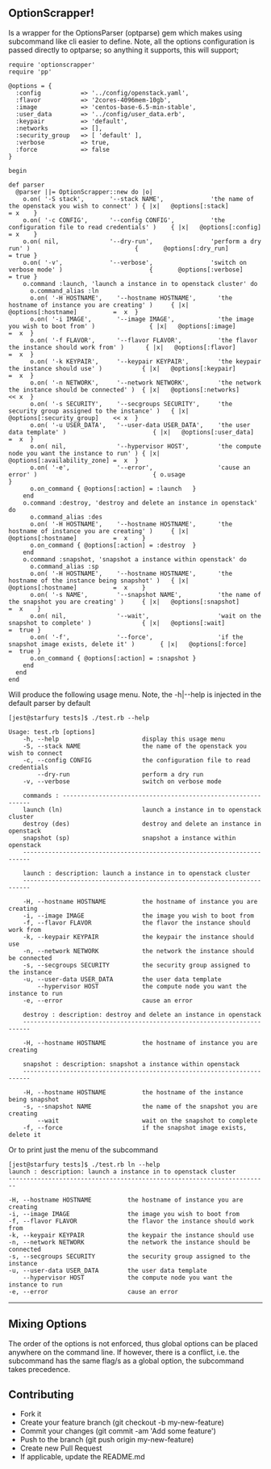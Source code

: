 OptionScrapper!
----------------

Is a wrapper for the OptionsParser (optparse) gem which makes using subcommand like cli easier to define. Note, all the options configuration is passed directly to optparse; so anything it supports, this will support;

    require 'optionscrapper'
    require 'pp'

    @options = {
      :config           => '../config/openstack.yaml',
      :flavor           => '2cores-4096mem-10gb',
      :image            => 'centos-base-6.5-min-stable',
      :user_data        => '../config/user_data.erb',
      :keypair          => 'default',
      :networks         => [],
      :security_group   => [ 'default' ],
      :verbose          => true,
      :force            => false
    }

    begin

    def parser
      @parser ||= OptionScrapper::new do |o|
        o.on( '-S stack',       '--stack NAME',             'the name of the openstack you wish to connect' ) { |x|   @options[:stack]             = x    }
        o.on( '-c CONFIG',      '--config CONFIG',          'the configuration file to read credentials' )    { |x|   @options[:config]            = x    }
        o.on( nil,              '--dry-run',                'perform a dry run' )                             {       @options[:dry_run]           = true }
        o.on( '-v',             '--verbose',                'switch on verbose mode' )                        {       @options[:verbose]           = true }
        o.command :launch, 'launch a instance in to openstack cluster' do
          o.command_alias :ln
          o.on( '-H HOSTNAME',    '--hostname HOSTNAME',      'the hostname of instance you are creating' )     { |x|   @options[:hostname]          =  x  }
          o.on( '-i IMAGE',       '--image IMAGE',            'the image you wish to boot from' )               { |x|   @options[:image]             =  x  }
          o.on( '-f FLAVOR',      '--flavor FLAVOR',          'the flavor the instance should work from' )      { |x|   @options[:flavor]            =  x  }
          o.on( '-k KEYPAIR',     '--keypair KEYPAIR',        'the keypair the instance should use' )           { |x|   @options[:keypair]           =  x  }
          o.on( '-n NETWORK',     '--network NETWORK',        'the network the instance should be connected' )  { |x|   @options[:networks]          << x  }
          o.on( '-s SECURITY',    '--secgroups SECURITY',     'the security group assigned to the instance' )   { |x|   @options[:security_group]    << x  }
          o.on( '-u USER_DATA',   '--user-data USER_DATA',    'the user data template' )                        { |x|   @options[:user_data]         =  x  }
          o.on( nil,              '--hypervisor HOST',        'the compute node you want the instance to run' ) { |x|   @options[:availability_zone] =  x  }
          o.on( '-e',             '--error',                  'cause an error' )                                { o.usage                                  }
          o.on_command { @options[:action] = :launch   }
        end
        o.command :destroy, 'destroy and delete an instance in openstack' do
          o.command_alias :des
          o.on( '-H HOSTNAME',    '--hostname HOSTNAME',      'the hostname of instance you are creating' )     { |x|   @options[:hostname]          =  x    }
          o.on_command { @options[:action] = :destroy  }
        end
        o.command :snapshot, 'snapshot a instance within openstack' do
          o.command_alias :sp
          o.on( '-H HOSTNAME',    '--hostname HOSTNAME',      'the hostname of the instance being snapshot' )   { |x|   @options[:hostname]          =  x    }
          o.on( '-s NAME',        '--snapshot NAME',          'the name of the snapshot you are creating' )     { |x|   @options[:snapshot]          =  x    }
          o.on( nil,              '--wait',                   'wait on the snapshot to complete' )              { |x|   @options[:wait]              =  true }
          o.on( '-f',             '--force',                  'if the snapshot image exists, delete it' )       { |x|   @options[:force]             =  true }
          o.on_command { @options[:action] = :snapshot }
        end
      end
    end

Will produce the following usage menu. Note, the -h|--help is injected in the default parser by default

    [jest@starfury tests]$ ./test.rb --help

    Usage: test.rb [options]
        -h, --help                       display this usage menu
        -S, --stack NAME                 the name of the openstack you wish to connect
        -c, --config CONFIG              the configuration file to read credentials
            --dry-run                    perform a dry run
        -v, --verbose                    switch on verbose mode

        commands : -------------------------------------------------------------
        launch (ln)                      launch a instance in to openstack cluster
        destroy (des)                    destroy and delete an instance in openstack
        snapshot (sp)                    snapshot a instance within openstack
        ------------------------------------------------------------------------

        launch : description: launch a instance in to openstack cluster
        ------------------------------------------------------------------------

        -H, --hostname HOSTNAME          the hostname of instance you are creating
        -i, --image IMAGE                the image you wish to boot from
        -f, --flavor FLAVOR              the flavor the instance should work from
        -k, --keypair KEYPAIR            the keypair the instance should use
        -n, --network NETWORK            the network the instance should be connected
        -s, --secgroups SECURITY         the security group assigned to the instance
        -u, --user-data USER_DATA        the user data template
            --hypervisor HOST            the compute node you want the instance to run
        -e, --error                      cause an error

        destroy : description: destroy and delete an instance in openstack
        ------------------------------------------------------------------------

        -H, --hostname HOSTNAME          the hostname of instance you are creating

        snapshot : description: snapshot a instance within openstack
        ------------------------------------------------------------------------

        -H, --hostname HOSTNAME          the hostname of the instance being snapshot
        -s, --snapshot NAME              the name of the snapshot you are creating
            --wait                       wait on the snapshot to complete
        -f, --force                      if the snapshot image exists, delete it

Or to print just the menu of the subcommand

    [jest@starfury tests]$ ./test.rb ln --help
    launch : description: launch a instance in to openstack cluster
    ------------------------------------------------------------------------

    -H, --hostname HOSTNAME          the hostname of instance you are creating
    -i, --image IMAGE                the image you wish to boot from
    -f, --flavor FLAVOR              the flavor the instance should work from
    -k, --keypair KEYPAIR            the keypair the instance should use
    -n, --network NETWORK            the network the instance should be connected
    -s, --secgroups SECURITY         the security group assigned to the instance
    -u, --user-data USER_DATA        the user data template
        --hypervisor HOST            the compute node you want the instance to run
    -e, --error                      cause an error

----------

Mixing Options
--------------

The order of the options is not enforced, thus global options can be placed anywhere on the command line. If however, there is a conflict, i.e. the subcommand has the same flag/s as a global option, the subcommand takes precedence.

Contributing
------------

 - Fork it
 - Create your feature branch (git checkout -b my-new-feature)
 - Commit your changes (git commit -am 'Add some feature')
 - Push to the branch (git push origin my-new-feature)
 - Create new Pull Request
 - If applicable, update the README.md
